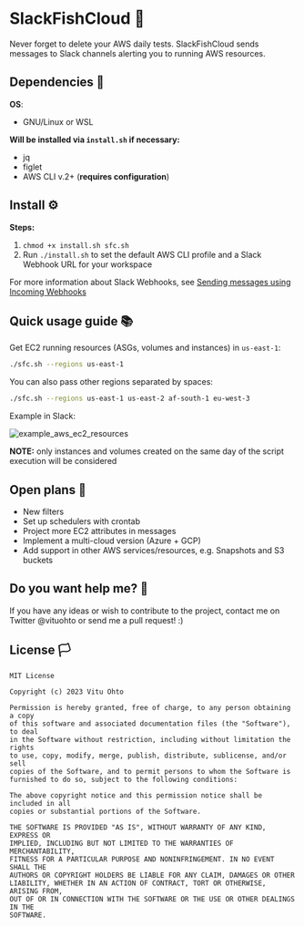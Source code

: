 # SlackFishCloud 🐠
Never forget to delete your AWS daily tests. SlackFishCloud sends messages to Slack channels alerting you to running AWS resources.

## Dependencies 🔗
<b>OS</b>:
- GNU/Linux or WSL

<b>Will be installed via `install.sh` if necessary:</b>
- jq
- figlet
- AWS CLI v.2+ (<b>requires configuration</b>)

## Install ⚙️
<b>Steps:</b>
1. `chmod +x install.sh sfc.sh`
2. Run `./install.sh` to set the default AWS CLI profile and a Slack Webhook URL for your workspace

For more information about Slack Webhooks, see <a href="https://api.slack.com/messaging/webhooks" target="_blank">Sending messages using Incoming Webhooks</a>

## Quick usage guide 📚
Get EC2 running resources (ASGs, volumes and instances) in `us-east-1`:
```bash
./sfc.sh --regions us-east-1
```

You can also pass other regions separated by spaces:
```bash
./sfc.sh --regions us-east-1 us-east-2 af-south-1 eu-west-3
```

Example in Slack:

![example_aws_ec2_resources](https://user-images.githubusercontent.com/68431603/219953511-2d757f59-232d-4378-afb9-800793241261.jpg)

<b>NOTE:</b> only instances and volumes created on the same day of the script execution will be considered

## Open plans 📌
- New filters
- Set up schedulers with crontab
- Project more EC2 attributes in messages
- Implement a multi-cloud version (Azure + GCP)
- Add support in other AWS services/resources, e.g. Snapshots and S3 buckets

## Do you want help me? 👥
If you have any ideas or wish to contribute to the project, contact me on Twitter @vituohto or send me a pull request! :)

## License 🏳️
```
MIT License

Copyright (c) 2023 Vitu Ohto

Permission is hereby granted, free of charge, to any person obtaining a copy
of this software and associated documentation files (the "Software"), to deal
in the Software without restriction, including without limitation the rights
to use, copy, modify, merge, publish, distribute, sublicense, and/or sell
copies of the Software, and to permit persons to whom the Software is
furnished to do so, subject to the following conditions:

The above copyright notice and this permission notice shall be included in all
copies or substantial portions of the Software.

THE SOFTWARE IS PROVIDED "AS IS", WITHOUT WARRANTY OF ANY KIND, EXPRESS OR
IMPLIED, INCLUDING BUT NOT LIMITED TO THE WARRANTIES OF MERCHANTABILITY,
FITNESS FOR A PARTICULAR PURPOSE AND NONINFRINGEMENT. IN NO EVENT SHALL THE
AUTHORS OR COPYRIGHT HOLDERS BE LIABLE FOR ANY CLAIM, DAMAGES OR OTHER
LIABILITY, WHETHER IN AN ACTION OF CONTRACT, TORT OR OTHERWISE, ARISING FROM,
OUT OF OR IN CONNECTION WITH THE SOFTWARE OR THE USE OR OTHER DEALINGS IN THE
SOFTWARE.
```
